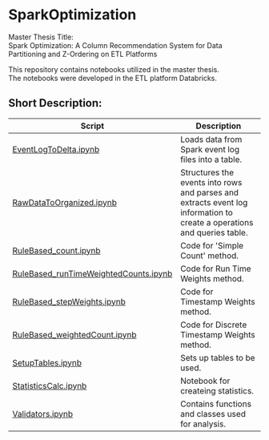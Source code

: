 # SparkOptimization
Master Thesis Title:  
  Spark Optimization: A Column Recommendation System for Data Partitioning and Z-Ordering on ETL Platforms  


This repository contains notebooks utilized in the master thesis.   
The notebooks were developed in the ETL platform Databricks.


<a name="desc"></a>
## Short Description:

Script  | Description
------------- | ------------- 
[EventLogToDelta.ipynb](EventLogToDelta.ipynb)  | Loads data from Spark event log files into a table. 
[RawDataToOrganized.ipynb](RawDataToOrganized.ipynb)  | Structures the events into rows and parses and extracts event log information to create a operations and queries table.  
[RuleBased_count.ipynb](RuleBased_count.ipynb)  | Code for 'Simple Count' method. 
[RuleBased_runTimeWeightedCounts.ipynb](RuleBased_runTimeWeightedCounts.ipynb)  | Code for Run Time Weights method.
[RuleBased_stepWeights.ipynb](RuleBased_stepWeights.ipynb)  | Code for Timestamp Weights method.
[RuleBased_weightedCount.ipynb](RuleBased_weightedCount.ipynb)  | Code for Discrete Timestamp Weights method.
[SetupTables.ipynb](SetupTables.ipynb)  | Sets up tables to be used.
[StatisticsCalc.ipynb](StatisticsCalc.ipynb)  | Notebook for createing statistics.
[Validators.ipynb](https://github.com/havardMoe/Twitter_Sentiment/blob/f9253edb3affe3b40b68b7796c474d6c8e1bea88/code/analysis/analysis.py)  | Contains functions and classes used for analysis.
